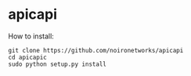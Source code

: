 apicapi
=======

How to install:

```
git clone https://github.com/noironetworks/apicapi
cd apicapic
sudo python setup.py install
```
